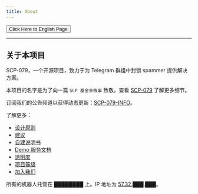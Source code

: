 ```yaml
---
title: About
---
```


<link rel="stylesheet" href="/css/chinese.css">
<button onmouseover="PlaySound('totop1')" onmouseout="StopSound('totop1')" onclick="window.location.href = '/about/';" class="en">Click Here to English Page</button>

---

## 关于本项目

SCP-079，一个开源项目，致力于为 Telegram 群组中封锁 spammer 提供解决方案。

本项目的名字是为了向一篇 `SCP 基金会故事` 致敬。查看 [SCP-079](http://www.scp-wiki.net/scp-079) 了解更多细节。

订阅我们的公告频道以获得动态更新：[SCP-079-INFO](https://t.me/SCP_079_INFO)。

了解更多：

- [设计原则](/principles-zh/)
- [建议](/suggestions-zh/)
- [自建说明书](/how-zh/)
- [Demo 服务文档](/readme/)
- [透明度](/transparency-zh/)
- [项目等级](/classes-zh/)
- [加入我们](/help-zh/)

所有的机器人托管在 ████████ 上。IP 地址为 [57.32.███.███](http://www.scp-wiki.net/scp-614)。

<audio src="/audio/page/about.ogg" autoplay></audio>
